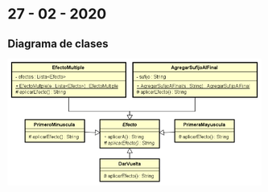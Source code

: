 # 27 - 02 - 2020

## Diagrama de clases
![DiagramaDeClases](https://github.com/SantiValdezUlzurrun/ResolucionFinales-7507Algo3/blob/master/2020-02-27/Resolucion/Chino/Modelo/DiagramaDeClases.png)
